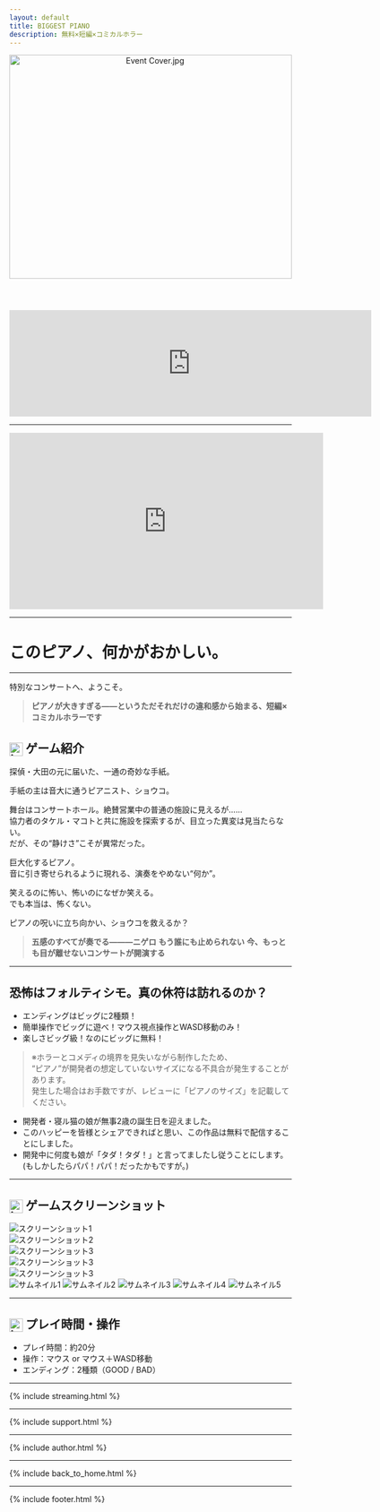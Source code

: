 ```yaml
---
layout: default
title: BIGGEST PIANO
description: 無料×短編×コミカルホラー
---
```


<link rel="stylesheet" href="../assets/styles.css">
<link rel="icon" href="/biggest-piano/assets/favicon.png" type="image/png">

<header>
  <img src="assets/images/Event Cover.jpg" alt="Event Cover.jpg" style="width:100%; max-height: 400px; object-fit: cover;">
</header>

<div style="text-align:center;">
<iframe src="https://store.steampowered.com/widget/3822430/" frameborder="0" width="646" height="190"></iframe>
</div>

---

<div style="text-align:center;">
<iframe width="560" height="315" src="https://www.youtube.com/embed/ZFiiTSsVfk4?si=pC7dwVMWfQd1dSb8" title="YouTube video player" frameborder="0" allow="accelerometer; autoplay; clipboard-write; encrypted-media; gyroscope; picture-in-picture; web-share" referrerpolicy="strict-origin-when-cross-origin" allowfullscreen></iframe>
</div>

---

# このピアノ、何かがおかしい。

---

特別なコンサートへ、ようこそ。

> **ピアノが大きすぎる——というただそれだけの違和感から始まる、短編×コミカルホラーです**

## <img src="assets/images/icon.png" alt="icon" style="width: 24px; height: 24px; vertical-align: middle;"> ゲーム紹介

探偵・大田の元に届いた、一通の奇妙な手紙。

手紙の主は音大に通うピアニスト、ショウコ。

舞台はコンサートホール。絶賛営業中の普通の施設に見えるが……  
協力者のタケル・マコトと共に施設を探索するが、目立った異変は見当たらない。  
だが、その“静けさ”こそが異常だった。

巨大化するピアノ。  
音に引き寄せられるように現れる、演奏をやめない“何か”。

笑えるのに怖い、怖いのになぜか笑える。  
でも本当は、怖くない。

ピアノの呪いに立ち向かい、ショウコを救えるか？

> **五感のすべてが奏でる———ニゲロ**
> **もう誰にも止められない**
> **今、もっとも目が離せないコンサートが開演する**

---

## 恐怖はフォルティシモ。真の休符は訪れるのか？

- エンディングはビッグに2種類！
- 簡単操作でビッグに遊べ！マウス視点操作とWASD移動のみ！
- 楽しさビッグ級！なのにビッグに無料！

> ※ホラーとコメディの境界を見失いながら制作したため、  
> “ピアノ”が開発者の想定していないサイズになる不具合が発生することがあります。  
> 発生した場合はお手数ですが、レビューに「ピアノのサイズ」を記載してください。

* 開発者・寝ル猫の娘が無事2歳の誕生日を迎えました。
* このハッピーを皆様とシェアできればと思い、この作品は無料で配信することにしました。
* 開発中に何度も娘が「タダ！タダ！」と言ってましたし従うことにします。(もしかしたらパパ！パパ！だったかもですが。)

---

## <img src="assets/images/icon.png" alt="icon" style="width: 24px; height: 24px; vertical-align: middle;"> ゲームスクリーンショット

<div class="slider-container">
    <div class="slide active">
        <img src="assets/images/ss1.jpg" alt="スクリーンショット1">
    </div>
    <div class="slide">
        <img src="assets/images/ss2.jpg" alt="スクリーンショット2">
    </div>
    <div class="slide">
        <img src="assets/images/ss3.jpg" alt="スクリーンショット3">
    </div>
    <div class="slide">
        <img src="assets/images/ss4.jpg" alt="スクリーンショット3">
    </div>
    <div class="slide">
        <img src="assets/images/ss5.jpg" alt="スクリーンショット3">
    </div>
    <div class="thumbnail-nav">
        <img src="assets/images/ss1.jpg" alt="サムネイル1" onclick="showSlide(0)" class="active">
        <img src="assets/images/ss2.jpg" alt="サムネイル2" onclick="showSlide(1)">
        <img src="assets/images/ss3.jpg" alt="サムネイル3" onclick="showSlide(2)">
        <img src="assets/images/ss4.jpg" alt="サムネイル4" onclick="showSlide(3)">
        <img src="assets/images/ss5.jpg" alt="サムネイル5" onclick="showSlide(4)">
    </div>
</div>

<script src="/assets/js/slider.js"></script>

---

## <img src="assets/images/icon.png" alt="icon" style="width: 24px; height: 24px; vertical-align: middle;"> プレイ時間・操作

- プレイ時間：約20分
- 操作：マウス or マウス＋WASD移動
- エンディング：2種類（GOOD / BAD）

---

{% include streaming.html %}

---

{% include support.html %}

---

{% include author.html %}

---

{% include back_to_home.html %}

---

{% include footer.html %}